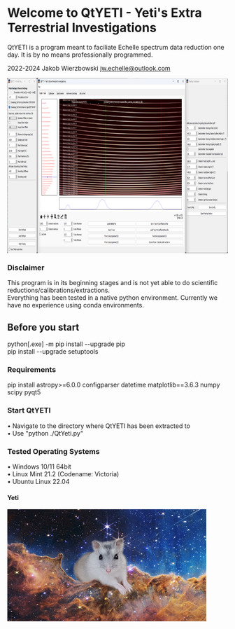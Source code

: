 # Welcome to QtYETI - Yeti's Extra Terrestrial Investigations
QtYETI is a program meant to faciliate Echelle spectrum data reduction one day.
It is by no means professionally programmed.

2022-2024 Jakob Wierzbowski <jw.echelle@outlook.com>

<a href="Resources/QtYetiProgram.png" target="blank"><img align="center" src="Resources/QtYetiProgram.png" height="400" /></a>

### Disclaimer
This program is in its beginning stages and is not yet able to do scientific reductions/calibrations/extractions.  
Everything has been tested in a native python environment. Currently we have no experience using conda environments.

## Before you start
python[.exe] -m pip install --upgrade pip  
pip install --upgrade setuptools

### Requirements
pip install 
astropy>=6.0.0
configparser
datetime
matplotlib==3.6.3
numpy
scipy
pyqt5

### Start QtYETI
• Navigate to the directory where QtYETI has been extracted to  
• Use "python ./QtYeti.py"  

### Tested Operating Systems
• Windows 10/11 64bit  
• Linux Mint 21.2 (Codename: Victoria)  
• Ubuntu Linux 22.04  

#### Yeti
<a href="qt_yeti/yeti.png" target="blank"><img align="center" src="qt_yeti/yeti.png" height="256" /></a>
